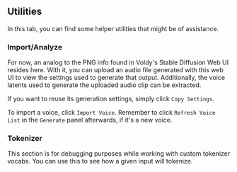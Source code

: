 ## Utilities

In this tab, you can find some helper utilities that might be of assistance.

### Import/Analyze

For now, an analog to the PNG info found in Voldy's Stable Diffusion Web UI resides here. With it, you can upload an audio file generated with this web UI to view the settings used to generate that output. Additionally, the voice latents used to generate the uploaded audio clip can be extracted.

If you want to reuse its generation settings, simply click `Copy Settings`.

To import a voice, click `Import Voice`. Remember to click `Refresh Voice List` in the `Generate` panel afterwards, if it's a new voice.

### Tokenizer

This section is for debugging purposes while working with custom tokenizer vocabs. You can use this to see how a given input will tokenize.